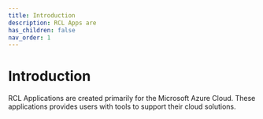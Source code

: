 ```yaml
---
title: Introduction
description: RCL Apps are 
has_children: false
nav_order: 1
---
```


# Introduction

RCL Applications are created primarily for the Microsoft Azure Cloud. These applications provides users with tools to support their cloud solutions.